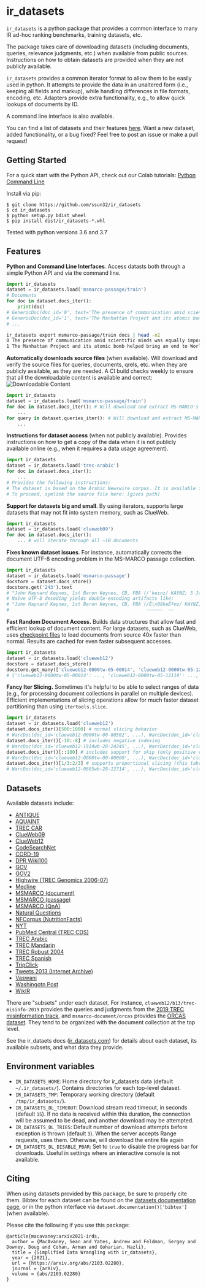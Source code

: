 # ir_datasets

`ir_datasets` is a python package that provides a common interface to many IR ad-hoc ranking
benchmarks, training datasets, etc.

The package takes care of downloading datasets (including documents, queries, relevance judgments,
etc.) when available from public sources. Instructions on how to obtain datasets are provided when
they are not publicly available.

`ir_datasets` provides a common iterator format to allow them to be easily used in python. It
attempts to provide the data in an unaltered form (i.e., keeping all fields and markup), while
handling differences in file formats, encoding, etc. Adapters provide extra functionality, e.g., to
allow quick lookups of documents by ID.

A command line interface is also available.

You can find a list of datasets and their features [here](https://ir-datasets.com/).
Want a new dataset, added functionality, or a bug fixed? Feel free to post an issue or make a pull request! 

## Getting Started

For a quick start with the Python API, check out our Colab tutorials:
[Python](https://colab.research.google.com/github/allenai/ir_datasets/blob/master/examples/ir_datasets.ipynb)
[Command Line](https://colab.research.google.com/github/allenai/ir_datasets/blob/master/examples/ir_datasets_cli.ipynb)

Install via pip:
```
$ git clone https://github.com/ssun32/ir_datasets
$ cd ir_datasets
$ python setup.py bdist_wheel
$ pip install dist/ir_datasets-*.whl
```

Tested with python versions 3.6 and 3.7

## Features

**Python and Command Line Interfaces**. Access datasts both through a simple Python API and
via the command line.

```python
import ir_datasets
dataset = ir_datasets.load('msmarco-passage/train')
# Documents
for doc in dataset.docs_iter():
    print(doc)
# GenericDoc(doc_id='0', text='The presence of communication amid scientific minds was equa...
# GenericDoc(doc_id='1', text='The Manhattan Project and its atomic bomb helped bring an en...
# ...
```

```bash
ir_datasets export msmarco-passage/train docs | head -n2
0 The presence of communication amid scientific minds was equally important to the success of the Manh...
1 The Manhattan Project and its atomic bomb helped bring an end to World War II. Its legacy of peacefu...
```

**Automatically downloads source files** (when available). Will download and verify the source
files for queries, documents, qrels, etc. when they are publicly available, as they are needed.
A CI build checks weekly to ensure that all the downloadable content is available and correct:
![Downloadable Content](https://github.com/allenai/ir_datasets/workflows/Downloadable%20Content/badge.svg)

```python
import ir_datasets
dataset = ir_datasets.load('msmarco-passage/train')
for doc in dataset.docs_iter(): # Will download and extract MS-MARCO's collection.tar.gz the first time
    ...
for query in dataset.queries_iter(): # Will download and extract MS-MARCO's queries.tar.gz the first time
    ...
```

**Instructions for dataset access** (when not publicly available). Provides instructions on how
to get a copy of the data when it is not publicly available online (e.g., when it requires a
data usage agreement).

```python
import ir_datasets
dataset = ir_datasets.load('trec-arabic')
for doc in dataset.docs_iter():
    ...
# Provides the following instructions:
# The dataset is based on the Arabic Newswire corpus. It is available from the LDC via: <https://catalog.ldc.upenn.edu/LDC2001T55>
# To proceed, symlink the source file here: [gives path]
```

**Support for datasets big and small**. By using iterators, supports large datasets that may
not fit into system memory, such as ClueWeb.

```python
import ir_datasets
dataset = ir_datasets.load('clueweb09')
for doc in dataset.docs_iter():
    ... # will iterate through all ~1B documents
```

**Fixes known dataset issues**. For instance, automatically corrects the document UTF-8 encoding
problem in the MS-MARCO passage collection.

```python
import ir_datasets
dataset = ir_datasets.load('msmarco-passage')
docstore = dataset.docs_store()
docstore.get('243').text
# "John Maynard Keynes, 1st Baron Keynes, CB, FBA (/ˈkeɪnz/ KAYNZ; 5 June 1883 – 21 April [SNIP]"
# Naïve UTF-8 decoding yields double-encoding artifacts like:
# "John Maynard Keynes, 1st Baron Keynes, CB, FBA (/Ë\x88keÉªnz/ KAYNZ; 5 June 1883 â\x80\x93 21 April [SNIP]"
#                                                  ~~~~~~  ~~                       ~~~~~~~~~
```

**Fast Random Document Access.** Builds data structures that allow fast and efficient lookup of
document content. For large datasets, such as ClueWeb, uses
[checkpoint files](https://ir-datasets.com/clueweb_warc_checkpoints.md) to load documents from
source 40x faster than normal. Results are cached for even faster subsequent accesses.

```python
import ir_datasets
dataset = ir_datasets.load('clueweb12')
docstore = dataset.docs_store()
docstore.get_many(['clueweb12-0000tw-05-00014', 'clueweb12-0000tw-05-12119', 'clueweb12-0106wb-18-19516'])
# {'clueweb12-0000tw-05-00014': ..., 'clueweb12-0000tw-05-12119': ..., 'clueweb12-0106wb-18-19516': ...}
```

**Fancy Iter Slicing.** Sometimes it's helpful to be able to select ranges of data (e.g., for processing
document collections in parallel on multiple devices). Efficient implementations of slicing operations
allow for much faster dataset partitioning than using `itertools.slice`.

```python
import ir_datasets
dataset = ir_datasets.load('clueweb12')
dataset.docs_iter()[500:1000] # normal slicing behavior
# WarcDoc(doc_id='clueweb12-0000tw-00-00502', ...), WarcDoc(doc_id='clueweb12-0000tw-00-00503', ...), ...
dataset.docs_iter()[-10:-8] # includes negative indexing
# WarcDoc(doc_id='clueweb12-1914wb-28-24245', ...), WarcDoc(doc_id='clueweb12-1914wb-28-24246', ...)
dataset.docs_iter()[::100] # includes support for skip (only positive values)
# WarcDoc(doc_id='clueweb12-0000tw-00-00000', ...), WarcDoc(doc_id='clueweb12-0000tw-00-00100', ...), ...
dataset.docs_iter()[1/3:2/3] # supports proportional slicing (this takes the middle third of the collection)
# WarcDoc(doc_id='clueweb12-0605wb-28-12714', ...), WarcDoc(doc_id='clueweb12-0605wb-28-12715', ...), ...
```

## Datasets

Available datasets include:
 - [ANTIQUE](https://ir-datasets.com/antique.html)
 - [AQUAINT](https://ir-datasets.com/aquaint.html)
 - [TREC CAR](https://ir-datasets.com/car.html)
 - [ClueWeb09](https://ir-datasets.com/clueweb09.html)
 - [ClueWeb12](https://ir-datasets.com/clueweb12.html)
 - [CodeSearchNet](https://ir-datasets.com/codesearchnet.html)
 - [CORD-19](https://ir-datasets.com/cord19.html)
 - [DPR Wiki100](https://ir-datasets.com/dpr-w100.html)
 - [GOV](https://ir-datasets.com/gov.html)
 - [GOV2](https://ir-datasets.com/gov2.html)
 - [Highwire (TREC Genomics 2006-07)](https://ir-datasets.com/highwire.html)
 - [Medline](https://ir-datasets.com/medline.html)
 - [MSMARCO (document)](https://ir-datasets.com/msmarco-document.html)
 - [MSMARCO (passage)](https://ir-datasets.com/msmarco-passage.html)
 - [MSMARCO (QnA)](https://ir-datasets.com/msmarco-qna.html)
 - [Natural Questions](https://ir-datasets.com/natural-questions.html)
 - [NFCorpus (NutritionFacts)](https://ir-datasets.com/nfcorpus.html)
 - [NYT](https://ir-datasets.com/nyt.html)
 - [PubMed Central (TREC CDS)](https://ir-datasets.com/pmc.html)
 - [TREC Arabic](https://ir-datasets.com/trec-arabic.html)
 - [TREC Mandarin](https://ir-datasets.com/trec-mandarin.html)
 - [TREC Robust 2004](https://ir-datasets.com/trec-robust04.html)
 - [TREC Spanish](https://ir-datasets.com/trec-spanish.html)
 - [TripClick](https://ir-datasets.com/tripclick.html)
 - [Tweets 2013 (Internet Archive)](https://ir-datasets.com/tweets2013-ia.html)
 - [Vaswani](https://ir-datasets.com/vaswani.html)
 - [Washingotn Post](https://ir-datasets.com/wapo.html)
 - [WikIR](https://ir-datasets.com/wikir.html)

There are "subsets" under each dataset. For instance, `clueweb12/b13/trec-misinfo-2019` provides the
queries and judgments from the [2019 TREC misinformation track](https://trec.nist.gov/data/misinfo2019.html),
and `msmarco-document/orcas` provides the [ORCAS dataset](https://microsoft.github.io/msmarco/ORCAS). They
tend to be organized with the document collection at the top level.

See the ir_dataets docs ([ir_datasets.com](https://ir-datasets.com/)) for details about each
dataset, its available subsets, and what data they provide.

## Environment variables

 - `IR_DATASETS_HOME`: Home directory for ir_datasets data (default `~/.ir_datasets/`). Contains directories
   for each top-level dataset.
 - `IR_DATASETS_TMP`: Temporary working directory (default `/tmp/ir_datasets/`).
 - `IR_DATASETS_DL_TIMEOUT`: Download stream read timeout, in seconds (default `15`). If no data is received
   within this duration, the connection will be assumed to be dead, and another download may be attempted.
 - `IR_DATASETS_DL_TRIES`: Default number of download attempts before exception is thrown (default `3`).
   When the server accepts Range requests, uses them. Otherwise, will download the entire file again
 - `IR_DATASETS_DL_DISABLE_PBAR`: Set to `true` to disable the progress bar for downloads. Useful in settings
   where an interactive console is not available.

## Citing

When using datasets provided by this package, be sure to properly cite them. Bibtex for each dataset
can be found on the [datasets documentation page](https://allenai.github.io/ir_datasets/datasets.html),
or in the python interface via `dataset.documentation()['bibtex']` (when available).

Please cite the following if you use this package:

```
@article{macavaney:arxiv2021-irds,
  author = {MacAvaney, Sean and Yates, Andrew and Feldman, Sergey and Downey, Doug and Cohan, Arman and Goharian, Nazli},
  title = {Simplified Data Wrangling with ir_datasets},
  year = {2021},
  url = {https://arxiv.org/abs/2103.02280},
  journal = {arXiv},
  volume = {abs/2103.02280}
}
```
